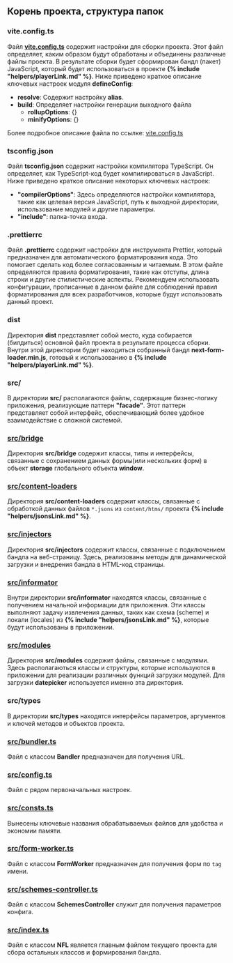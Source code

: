 ## Корень проекта, структура папок

### vite.config.ts

Файл **[vite.config.ts](VITECONFIG.md)** содержит настройки для сборки проекта. Этот файл определяет, каким образом будут обработаны и объединены различные файлы проекта. В результате сборки будет сформирован бандл (пакет) JavaScript, который будет использоваться в проекте **{% include "helpers/playerLink.md" %}**. Ниже приведено краткое описание ключевых настроек модуля **defineConfig**:

- **resolve**: Содержит настройку **alias**.
- **build**: Определяет настройки генерации выходного файла
  - **rollupOptions**: {}
  - **minifyOptions**: {}

Более подробное описание файла по ссылке: [vite.config.ts](VITECONFIG.md)

### tsconfig.json

Файл **tsconfig.json** содержит настройки компилятора TypeScript. Он определяет, как TypeScript-код будет компилироваться в JavaScript. Ниже приведено краткое описание некоторых ключевых настроек:

- **"compilerOptions"**: Здесь определяются настройки компилятора, такие как целевая версия JavaScript, путь к выходной директории, использование модулей и другие параметры.
- **"include"**: папка-точка входа.

### .prettierrc

Файл **.prettierrc** содержит настройки для инструмента Prettier, который предназначен для автоматического форматирования кода. Это помогает сделать код более согласованным и читаемым. В этом файле определяются правила форматирования, такие как отступы, длина строки и другие стилистические аспекты. Рекомендуем использовать конфигурации, прописанные в данном файле для соблюдений правил форматирования для всех разработчиков, которые будут использовать данный проект.

### dist

Директория **dist** представляет собой место, куда собирается (билдиться) основной файл проекта в результате процесса сборки. Внутри этой директории будет находиться собранный бандл **next-form-loader.min.js**, готовый к использованию в **{% include "helpers/playerLink.md" %}**.

### src/
В директории **src/** располагаются файлы, содержащие бизнес-логику приложения, реализующие паттерн **"facade"**. Этот паттерн представляет собой интерфейс, обеспечивающий более удобное взаимодействие с сложной системой.

### [src/bridge](bridge/README.md)

Директория **src/bridge** содержит классы, типы и интерфейсы, связанные с сохранением данных формы(или нескольких форм) в объект **storage** глобального объекта **window**.

### [src/content-loaders](content-loaders/README.md)

Директория **src/content-loaders** содержит классы, связанные с обработкой данных файлов `*.jsons` из `content/htms/` проекта **{% include "helpers/jsonsLink.md" %}**.

### [src/injectors](injectors/README.md)

Директория **src/injectors** содержит классы, связанные с подключением бандла на веб-страницу. Здесь, реализованы методы для динамической загрузки и внедрения бандла в HTML-код страницы.

### [src/informator](informator/README.md)

Внутри директории **src/informator** находятся классы, связанные с получением начальной информации для приложения. Эти классы выполняют задачу извлечения данных, таких как схема (scheme) и локали (locales) из **{% include "helpers/jsonsLink.md" %}**, которые будут использованы в приложении.

### [src/modules](modules/README.md)

Директория **src/modules** содержит файлы, связанные с модулями. Здесь располагаються классы и структуры, которые используются в приложении для реализации различных функций загрузки модулей. Для загрузки **datepicker** используется именно эта директория.

### src/types

В директории **src/types** находятся интерфейсы параметров, аргументов и ключей методов и объектов проекта. 

### [src/bundler.ts](BUNDLER.md)

Файл с классом **Bandler** предназначен для получения URL.

### [src/config.ts](CONFIG.md)

Файл с рядом первоначальных настроек.

### [src/consts.ts](CONSTS.md)

Вынесены ключевые названия обрабатываемых файлов для удобства и экономии памяти. 

### [src/form-worker.ts](FORMWORKER.md)

Файл с классом **FormWorker** предназначен для получения форм по `tag` имени.

### [src/schemes-controller.ts](SCHEMESCONTROLLER.md)

Файл с классом **SchemesController** служит для получения параметров конфига.

### [src/index.ts](RUNFORM.md)

Файл с классом **NFL** является главным файлом текущего проекта для сбора остальных классов и формирования бандла.
